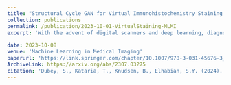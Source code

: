 ```yaml
---
title: "Structural Cycle GAN for Virtual Immunohistochemistry Staining of Gland Markers in the Colon"
collection: publications
permalink: /publication/2023-10-01-VirtualStaining-MLMI
excerpt: 'With the advent of digital scanners and deep learning, diagnostic operations may move from a microscope to a desktop. Hematoxylin and Eosin (H &E) staining is one of the most frequently used stains for disease analysis, diagnosis, and grading, but pathologists do need different immunohistochemical (IHC) stains to analyze specific structures or cells. Obtaining all of these stains (H &E and different IHCs) on a single specimen is a tedious and time-consuming task. Consequently, virtual staining has emerged as an essential research direction. Here, we propose a novel generative model, Structural Cycle-GAN (SC-GAN), for synthesizing IHC stains from H &E images, and vice versa. Our method expressly incorporates structural information in the form of edges (in addition to color data) and employs attention modules exclusively in the decoder of the proposed generator model. This integration enhances feature localization and preserves contextual information during the generation process. In addition, a structural loss is incorporated to ensure accurate structure alignment between the generated and input markers. To demonstrate the efficacy of the proposed model, experiments are conducted with two IHC markers emphasizing distinct structures of glands in the colon: the nucleus of epithelial cells (CDX2) and the cytoplasm (CK818). Quantitative metrics such as FID and SSIM are frequently used for the analysis of generative models, but they do not correlate explicitly with higher-quality virtual staining results. Therefore, we propose two new quantitative metrics that correlate directly with the virtual staining specificity of IHC markers.'
 
date: 2023-10-08
venue: 'Machine Learning in Medical Imaging'
paperurl: 'https://link.springer.com/chapter/10.1007/978-3-031-45676-3_45'
ArchiveLink: https://arxiv.org/abs/2307.03275
citation: 'Dubey, S., Kataria, T., Knudsen, B., Elhabian, S.Y. (2024). Structural Cycle GAN for Virtual Immunohistochemistry Staining of Gland Markers in the Colon. In: Cao, X., Xu, X., Rekik, I., Cui, Z., Ouyang, X. (eds) Machine Learning in Medical Imaging. MLMI 2023. Lecture Notes in Computer Science, vol 14349. Springer, Cham. https://doi.org/10.1007/978-3-031-45676-3_45'
---
```

